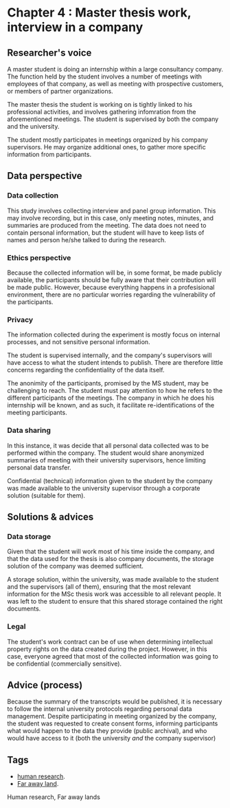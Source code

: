 # Chapter 4 : Master thesis work, interview in a company


## Researcher's voice

A master student is doing an internship within a large consultancy company. The function held by the student involves a number of meetings with employees of that company, as well as meeting with prospective customers, or members of partner organizations. 

The master thesis the student is working on is tightly linked to his professional activities, and involves gathering infomration from the aforementioned meetings. The student is supervised by both the company and the university.

The student mostly participates in meetings organized by his company supervisors. He may organize additional ones, to gather more specific information from participants. 

## Data perspective

### Data collection

This study involves collecting interview and panel group information. This may involve recording, but in this case, only meeting notes, minutes, and summaries are produced from the meeting. The data does not need to contain personal information, but the student will have to keep lists of names and person he/she talked to during the research. 

### Ethics perspective

Because the collected information will be, in some format, be made publicly available, the participants should be fully aware that their contribution will be made public. 
However, because everything happens in a profesisional environment, there are no particular worries regarding the vulnerability of the participants.

### Privacy 

The information collected during the experiment is mostly focus on internal processes, and not sensitive personal information. 

The student is supervised internally, and the company's supervisors will have access to what the student intends to publish. There are therefore little concerns regarding the confidentiality of the data itself. 

The anonimity of the participants, promised by the MS student, may be challenging to reach. The student must pay attention to how he refers to the different participants of the meetings. The company in which he does his internship will be known, and as such, it facilitate re-identifications of the meeting participants. 

### Data sharing

In this instance, it was decide that all personal data collected was to be performed within the company. The student would share anonymized summaries of meeting with their university supervisors, hence limiting personal data transfer. 

Confidential (technical) information given to the student by the company was made available to the university supervisor through a corporate solution (suitable for them). 

## Solutions & advices

### Data storage

Given that the student will work most of his time inside the company, and that the data used for the thesis is also company documents, the storage solution of the company was deemed sufficient. 

A storage solution, within the university, was made available to the student and the supervisors (all of them), ensuring that the most relevant information for the MSc thesis work was accessible to all relevant people. It was left to the student to ensure that this shared storage contained the right documents.

### Legal 

The student's work contract can be of use when determining intellectual property rights on the data created during the project. However, in this case, everyone agreed that most of the collected information was going to be confidential (commercially sensitive). 

## Advice (process)

Because the summary of the transcripts would be published, it is necessary to follow the internal university protocols regarding personal data management. 
Despite participating in meeting organized by the company, the student was requested to create consent forms, informing participants what would happen to the data they provide (public archival), and who would have access to it (both the university _and_ the company supervisor)

## Tags 
- [human research](https://nzr.github.io/DS-BOK/search.html?q=human+research).
- [Far away land](https://nzr.github.io/DS-BOK/search.html?q=far+away+land).

Human research, Far away lands
